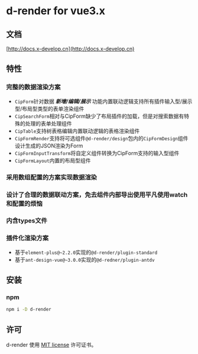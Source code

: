 # d-render for vue3.x

## 文档

[http://docs.x-develop.cn](http://docs.x-develop.cn)

## 特性

### 完整的数据渲染方案

- `CipForm`针对数据 ***新增/编辑/展示*** 功能内置联动逻辑支持所有插件输入型/展示型/布局型类型的表单渲染组件
- `CipSearchForm`相对与CipForm缺少了布局插件的加载，但是对搜索数据有特殊的处理的表单处理组件
- `CipTable`支持树表格编辑内置联动逻辑的表格渲染组件
- `CipFormRender`支持将可选组件`@d-render/design`包内的`CipFormDesign`组件设计生成的JSON渲染为Form
- `CipFormInputTransform`将自定义组件转换为CipForm支持的输入型组件
- `CipFormLayout`内置的布局型组件

### 采用数组配置的方案实现数据渲染
### 设计了合理的数据联动方案，免去组件内部导出使用平凡使用watch和配置的烦恼
### 内含types文件
### 插件化渲染方案

- 基于`element-plus@~2.2.0`实现的`@d-render/plugin-standard`
- 基于`ant-design-vue@~3.0.0`实现的`@d-redner/plugin-antdv`

## 安装

### npm

```bash
npm i -D d-render
```
## 许可

d-render 使用 [MIT license](https://opensource.org/licenses/MIT) 许可证书。
